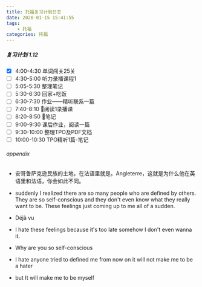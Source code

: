 ```yaml
---
title: 托福复习计划日志
date: 2020-01-15 15:41:55
tags:
    - 托福
categories: 托福
---
```


##### 复习计划 1.12

- [x] 4:00-4:30 单词闯关25关
- [ ] 4:30-5:00 听力录播课程1
- [ ] 5:05-5:30 整理笔记
- [ ] 5:30-6:30 回家+吃饭
- [ ] 6:30-7:30 作业——精听联系一篇
- [ ] 7:40-8:10 阅读1录播课
- [ ] 8:20-8:50 笔记
- [ ] 9:00-9:30 课后作业，阅读一篇
- [ ] 9:30-10:00 整理TPO及PDF文档
- [ ] 10:00-10:30 TPO精听1篇-笔记

###### appendix

- 安哥鲁萨克逊民族的土地，在法语里就是。Angleterre，这就是为什么他在英语里和法语，你会如此不同。

- suddenly I realized there are so many people who are defined by others. They are so self-conscious and they don't even know what they really want to be. These feelings just coming up to me all of a sudden.
- Déjà vu
- I hate these feelings because it's too late somehow I don't even wanna it.
- Why are you so self-conscious
- I hate anyone tried to defined me from now on it will not make me to be a hater
- but It will make me to be myself